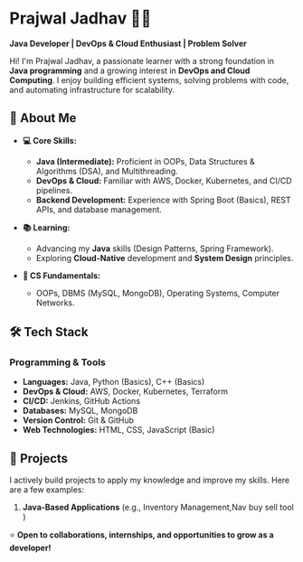 # Prajwal Jadhav 👨‍💻

**Java Developer | DevOps & Cloud Enthusiast | Problem Solver**

Hi! I'm Prajwal Jadhav, a passionate learner with a strong foundation in **Java programming** and a growing interest in **DevOps and Cloud Computing**. I enjoy building efficient systems, solving problems with code, and automating infrastructure for scalability.

## 🚀 About Me

- **💻 Core Skills:** 
  - **Java (Intermediate):** Proficient in OOPs, Data Structures & Algorithms (DSA), and Multithreading.
  - **DevOps & Cloud:** Familiar with AWS, Docker, Kubernetes, and CI/CD pipelines.
  - **Backend Development:** Experience with Spring Boot (Basics), REST APIs, and database management.
  
- **📚 Learning:** 
  - Advancing my **Java** skills (Design Patterns, Spring Framework).
  - Exploring **Cloud-Native** development and **System Design** principles.
  
- **🧠 CS Fundamentals:** 
  - OOPs, DBMS (MySQL, MongoDB), Operating Systems, Computer Networks.

## 🛠️ Tech Stack

### **Programming & Tools**
- **Languages:** Java, Python (Basics), C++ (Basics)
- **DevOps & Cloud:** AWS, Docker, Kubernetes, Terraform
- **CI/CD:** Jenkins, GitHub Actions
- **Databases:** MySQL, MongoDB
- **Version Control:** Git & GitHub
- **Web Technologies:** HTML, CSS, JavaScript (Basic)

## 🌱 Projects

I actively build projects to apply my knowledge and improve my skills. Here are a few examples:

1. **Java-Based Applications** (e.g., Inventory Management,Nav buy sell tool )






⭐ **Open to collaborations, internships, and opportunities to grow as a developer!**
